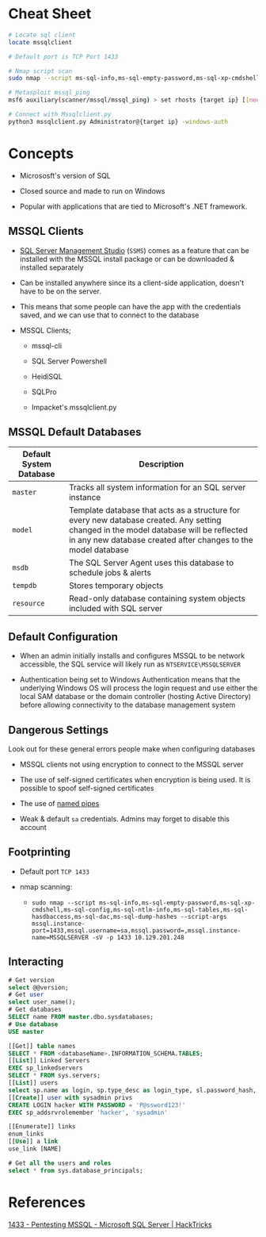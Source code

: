 # Cheat Sheet

```bash
# Locate sql client
locate mssqlclient

# Default port is TCP Port 1433

# Nmap script scan
sudo nmap --script ms-sql-info,ms-sql-empty-password,ms-sql-xp-cmdshell,ms-sql-config,ms-sql-ntlm-info,ms-sql-tables,ms-sql-hasdbaccess,ms-sql-dac,ms-sql-dump-hashes --script-args mssql.instance-port=1433,mssql.username=sa,mssql.password=,mssql.instance-name=MSSQLSERVER -sV -p 1433 10.129.201.248

# Metasploit mssql_ping
msf6 auxiliary(scanner/mssql/mssql_ping) > set rhosts {target ip} [[need]] to get into the msf console and select the protocol first

# Connect with Mssqlclient.py
python3 mssqlclient.py Administrator@{target ip} -windows-auth
```

# Concepts

- Micrososft's version of SQL

- Closed source and made to run on Windows

- Popular with applications that are tied to Microsoft's .NET framework.

## MSSQL Clients

- [SQL Server Management Studio](https://docs.microsoft.com/en-us/sql/ssms/download-sql-server-management-studio-ssms?view=sql-server-ver15) (`SSMS`) comes as a feature that can be installed with the MSSQL install package or can be downloaded & installed separately

- Can be installed anywhere since its a client-side application, doesn't have to be on the server. 

- This means that some people can have the app with the credentials saved, and we can use that to connect to the database

- MSSQL Clients;
  
  - mssql-cli
  
  - SQL Server Powershell
  
  - HeidiSQL
  
  - SQLPro
  
  - Impacket's mssqlclient.py

## MSSQL Default Databases

| Default System Database | Description                                                                                                                                                                                            |
| ----------------------- | ------------------------------------------------------------------------------------------------------------------------------------------------------------------------------------------------------ |
| `master`                | Tracks all system information for an SQL server instance                                                                                                                                               |
| `model`                 | Template database that acts as a structure for every new database created. Any setting changed in the model database will be reflected in any new database created after changes to the model database |
| `msdb`                  | The SQL Server Agent uses this database to schedule jobs & alerts                                                                                                                                      |
| `tempdb`                | Stores temporary objects                                                                                                                                                                               |
| `resource`              | Read-only database containing system objects included with SQL server                                                                                                                                  |

## Default Configuration

- When an admin initially installs and configures MSSQL to be network accessible, the SQL service will likely run as `NTSERVICE\MSSQLSERVER`

- Authentication being set to Windows Authentication means that the underlying Windows OS will process the login request and use either the local SAM database or the domain controller (hosting Active Directory) before allowing connectivity to the database management system

## Dangerous Settings

Look out for these general errors people  make when configuring databases

- MSSQL clients not using encryption to connect to the MSSQL server

- The use of self-signed certificates when encryption is being used. It is possible to spoof self-signed certificates

- The use of [named pipes](https://docs.microsoft.com/en-us/sql/tools/configuration-manager/named-pipes-properties?view=sql-server-ver15)

- Weak & default `sa` credentials. Admins may forget to disable this account

## Footprinting

- Default port `TCP 1433`

- nmap scanning:
  
  - `sudo nmap --script ms-sql-info,ms-sql-empty-password,ms-sql-xp-cmdshell,ms-sql-config,ms-sql-ntlm-info,ms-sql-tables,ms-sql-hasdbaccess,ms-sql-dac,ms-sql-dump-hashes --script-args mssql.instance-port=1433,mssql.username=sa,mssql.password=,mssql.instance-name=MSSQLSERVER -sV -p 1433 10.129.201.248`

## Interacting

```sql
# Get version
select @@version;
# Get user
select user_name();
# Get databases
SELECT name FROM master.dbo.sysdatabases;
# Use database
USE master

[[Get]] table names
SELECT * FROM <databaseName>.INFORMATION_SCHEMA.TABLES;
[[List]] Linked Servers
EXEC sp_linkedservers
SELECT * FROM sys.servers;
[[List]] users
select sp.name as login, sp.type_desc as login_type, sl.password_hash, sp.create_date, sp.modify_date, case when sp.is_disabled = 1 then 'Disabled' else 'Enabled' end as status from sys.server_principals sp left join sys.sql_logins sl on sp.principal_id = sl.principal_id where sp.type not in ('G', 'R') order by sp.name;
[[Create]] user with sysadmin privs
CREATE LOGIN hacker WITH PASSWORD = 'P@ssword123!'
EXEC sp_addsrvrolemember 'hacker', 'sysadmin'

[[Enumerate]] links
enum_links
[[Use]] a link
use_link [NAME]

# Get all the users and roles
select * from sys.database_principals;
```

# References

[1433 - Pentesting MSSQL - Microsoft SQL Server | HackTricks](https://book.hacktricks.xyz/network-services-pentesting/pentesting-mssql-microsoft-sql-server)